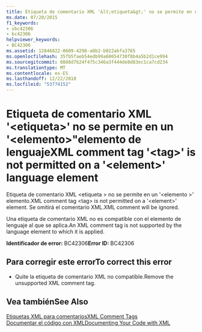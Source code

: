 ```yaml
---
title: Etiqueta de comentario XML '&lt;etiqueta&gt;' no se permite en un '&lt;elemento&gt;"elemento de lenguaje
ms.date: 07/20/2015
f1_keywords:
- vbc42306
- bc42306
helpviewer_keywords:
- BC42306
ms.assetid: 12846822-0609-4298-a8b2-b022abfa3765
ms.openlocfilehash: 35fb5faeb54edb99a60654730f8b4a5b2d1ce994
ms.sourcegitcommit: 0888d7b24f475c346a3f444de8d83ec1ca7cd234
ms.translationtype: MT
ms.contentlocale: es-ES
ms.lasthandoff: 12/22/2018
ms.locfileid: "53774152"
---
```

# <a name="xml-comment-tag-lttaggt-is-not-permitted-on-a-ltelementgt-language-element"></a><span data-ttu-id="525cb-102">Etiqueta de comentario XML '&lt;etiqueta&gt;' no se permite en un '&lt;elemento&gt;"elemento de lenguaje</span><span class="sxs-lookup"><span data-stu-id="525cb-102">XML comment tag '&lt;tag&gt;' is not permitted on a '&lt;element&gt;' language element</span></span>
<span data-ttu-id="525cb-103">Etiqueta de comentario XML \<etiqueta > no se permite en un '\<elemento >' elemento.</span><span class="sxs-lookup"><span data-stu-id="525cb-103">XML comment tag \<tag> is not permitted on a '\<element>' element.</span></span> <span data-ttu-id="525cb-104">Se omitirá el comentario XML.</span><span class="sxs-lookup"><span data-stu-id="525cb-104">XML comment will be ignored.</span></span>  
  
 <span data-ttu-id="525cb-105">Una etiqueta de comentario XML no es compatible con el elemento de lenguaje al que se aplica.</span><span class="sxs-lookup"><span data-stu-id="525cb-105">An XML comment tag is not supported by the language element to which it is applied.</span></span>  
  
 <span data-ttu-id="525cb-106">**Identificador de error:** BC42306</span><span class="sxs-lookup"><span data-stu-id="525cb-106">**Error ID:** BC42306</span></span>  
  
## <a name="to-correct-this-error"></a><span data-ttu-id="525cb-107">Para corregir este error</span><span class="sxs-lookup"><span data-stu-id="525cb-107">To correct this error</span></span>  
  
-   <span data-ttu-id="525cb-108">Quite la etiqueta de comentario XML no compatible.</span><span class="sxs-lookup"><span data-stu-id="525cb-108">Remove the unsupported XML comment tag.</span></span>  
  
## <a name="see-also"></a><span data-ttu-id="525cb-109">Vea también</span><span class="sxs-lookup"><span data-stu-id="525cb-109">See Also</span></span>  
 [<span data-ttu-id="525cb-110">Etiquetas XML para comentarios</span><span class="sxs-lookup"><span data-stu-id="525cb-110">XML Comment Tags</span></span>](../../visual-basic/language-reference/xmldoc/index.md)  
 [<span data-ttu-id="525cb-111">Documentar el código con XML</span><span class="sxs-lookup"><span data-stu-id="525cb-111">Documenting Your Code with XML</span></span>](../../visual-basic/programming-guide/program-structure/documenting-your-code-with-xml.md)
